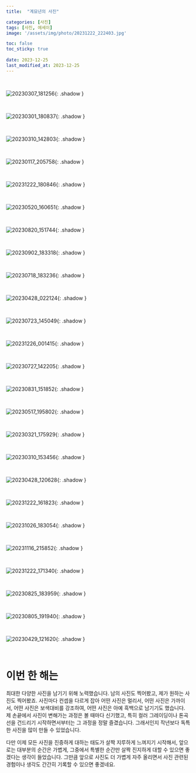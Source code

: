 ```yaml
---
title:  "계묘년의 사진"

categories: [사진]
tags: [사진, 에세이]
image: '/assets/img/photo/20231222_222403.jpg'

toc: false
toc_sticky: true
 
date: 2023-12-25
last_modified_at: 2023-12-25
---
```


<br>

![20230307_181256](/assets/img/photo/20230307_181256.jpg){: .shadow }

<br>

![20230301_180837](/assets/img/photo/20230301_180837.jpg){: .shadow }

<br>

![20230310_142803](/assets/img/photo/20230310_142803.jpg){: .shadow }

<br>

![20230117_205758](/assets/img/photo/20230117_205758.jpg){: .shadow }

<br>

![20231222_180846](/assets/img/photo/20231222_180846.jpg){: .shadow }

<br>

![20230520_160651](/assets/img/photo/20230520_160651.jpg){: .shadow }

<br>

![20230820_151744](/assets/img/photo/20230820_151744.jpg){: .shadow }

<br>

![20230902_183318](/assets/img/photo/20230902_183318.jpg){: .shadow }

<br>

![20230718_183236](/assets/img/photo/20230718_183236.jpg){: .shadow }

<br>

![20230428_022124](/assets/img/photo/20230428_022124.jpg){: .shadow }

<br>

![20230723_145049](/assets/img/photo/20230723_145049.jpg){: .shadow }

<br>

![20231226_001415](/assets/img/photo/20231226_001415.jpg){: .shadow }

<br>

![20230727_142205](/assets/img/photo/20230727_142205.jpg){: .shadow }

<br>

![20230831_151852](/assets/img/photo/20230831_151852.jpg){: .shadow }

<br>

![20230517_195802](/assets/img/photo/20230517_195802.jpg){: .shadow }

<br>

![20230321_175929](/assets/img/photo/20230321_175929.jpg){: .shadow }

<br>

![20230310_153456](/assets/img/photo/20230310_153456.jpg){: .shadow }

<br>

![20230428_120628](/assets/img/photo/20230428_120628.jpg){: .shadow }

<br>

![20231222_161823](/assets/img/photo/20231222_161823.jpg){: .shadow }

<br>

![20231026_183054](/assets/img/photo/20231026_183054.jpg){: .shadow }

<br>

![20231116_215852](/assets/img/photo/20231116_215852.jpg){: .shadow }

<br>

<!--여기부터는 세로 사진-->

![20231222_171340](/assets/img/photo/20231222_171340.jpg){: .shadow }

<br>

![20230825_183959](/assets/img/photo/20230825_183959.jpg){: .shadow }

<br>

![20230805_191940](/assets/img/photo/20230805_191940.jpg){: .shadow }

<br>

![20230429_121620](/assets/img/photo/20230429_121620.jpg){: .shadow }

<br>

# **이번 한 해는**

최대한 다양한 사진을 남기기 위해 노력했습니다. 남의 사진도 찍어봤고, 제가 원하는 사진도 찍어봤죠. 사진마다 컨셉을 다르게 잡아 어떤 사진은 멀리서, 어떤 사진은 가까이서, 어떤 사진은 보색대비를 강조하여, 어떤 사진은 아예 흑백으로 남기기도 했습니다.  
제 손끝에서 사진이 변해가는 과정은 볼 때마다 신기했고, 특히 컬러 그레이딩이나 톤곡선을 건드리기 시작하면서부터는 그 과정을 정말 즐겼습니다. 그래서인지 작년보다 독특한 사진을 많이 만들 수 있었습니다.

다만 이제 모든 사진을 진중하게 대하는 태도가 살짝 지루하게 느껴지기 시작해서, 앞으로는 대부분의 순간은 가볍게, 그중에서 특별한 순간만 살짝 진지하게 대할 수 있으면 좋겠다는 생각이 들었습니다. 그만큼 앞으로 사진도 더 가볍게 자주 올리면서 사진 관련된 경험이나 생각도 간간히 기록할 수 있으면 좋겠네요.

<!--사진은 제가 3 정도를, 외부환경이 7 정도를 결정하여 누가 찍는가보다는 무엇을 무엇으로 찍느냐가 더 중요한 것 같다는 겁니다. 그만큼 스마트폰 카메라 폼팩터의 아쉬움도 가장 가까이 느꼈고, 장소와 우연의 중요성도 여러번 느꼈습니다.

물론 그것이 사진의 매력이라고 생각하기는 합니다. 우연을 기록하는 것.-->